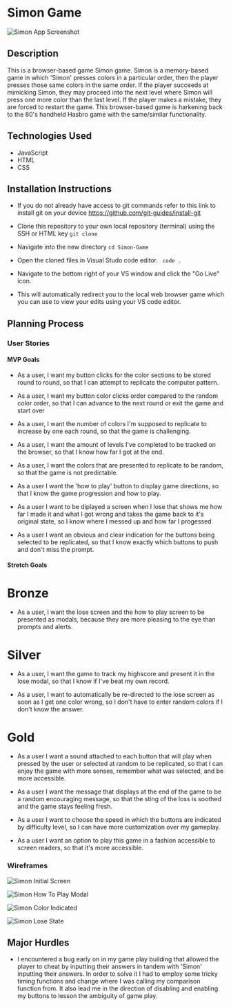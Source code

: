 # Simon Game

![Simon App Screenshot](./assets/simon-app-screenshot.png)

## Description

This is a browser-based game Simon game. Simon is a memory-based game in which 'Simon' presses colors in a particular order, then the player presses those same colors in the same order. If the player succeeds at mimicking Simon, they may proceed into the next level where Simon will press one more color than the last level. If the player makes a mistake, they are forced to restart the game. This browser-based game is harkening back to the 80's handheld Hasbro game with the same/similar functionality.

## Technologies Used

- JavaScript
- HTML
- CSS

## Installation Instructions

- If you do not already have access to git commands refer to this link to install git on your device https://github.com/git-guides/install-git

- Clone this repository to your own local repository (terminal) using the SSH or HTML key ``git clone``
- Navigate into the new directory ``cd Simon-Game``
- Open the cloned files in Visual Studo code editor. `` code .``
- Navigate to the bottom right of your VS window and click the "Go Live" icon. 
- This will automatically redirect you to the local web browser game which you can use to view your edits using your VS code editor. 

## Planning Process

### User Stories

#### MVP Goals

- As a user, I want my button clicks for the color sections to be stored round to round, so that I can attempt to replicate the computer pattern.

- As a user, I want my button color clicks order compared to the random color order, so that I can advance to the next round or exit the game and start over

- As a user, I want the number of colors I'm supposed to replicate to increase by one each round, so that the game is challenging.

- As a user, I want the amount of levels I've completed to be tracked on the browser, so that I know how far I got at the end.

- As a user, I want the colors that are presented to replicate to be random, so that the game is not predictable.

- As a user I want the 'how to play' button to display game directions, so that I know the game progression and how to play.

- As a user I want to be diplayed a screen when I lose that shows me how far I made it and what I got wrong and takes the game back to it's original state, so I know where I messed up and how far I progessed

- As a user I want an obvious and clear indication for the buttons being selected to be replicated, so that I know exactly which buttons to push and don't miss the prompt.

#### Stretch Goals

# Bronze

- As a user, I want the lose screen and the how to play screen to be presented as modals, because they are more pleasing to the eye than prompts and alerts.

# Silver

- As a user, I want the game to track my highscore and present it in the lose modal, so that I know if I've beat my own record.

- As a user, I want to automatically be re-directed to the lose screen as soon as I get one color wrong, so I don't have to enter random colors if I don't know the answer.

# Gold

- As a user I want a sound attached to each button that will play when pressed by the user or selected at random to be replicated, so that I can enjoy the game with more senses, remember what was selected, and be more accessible.

- As a user I want the message that displays at the end of the game to be a random encouraging message, so that the sting of the loss is soothed and the game stays feeling fresh.

- As a user I want to choose the speed in which the buttons are indicated by difficulty level, so I can have more customization over my gameplay.

- As a user I want an option to play this game in a fashion accessible to screen readers, so that it's more accessible.

### Wireframes

![Simon Initial Screen](./assets/simon-wireframe-initial.png)

![Simon How To Play Modal](./assets/simon-wireframe-how-to-play.png)

![Simon Color Indicated](./assets/simon-wireframe-color-indicated.png)

![Simon Lose State](./assets/simon-wireframe-lose-state.png)

## Major Hurdles

- I encountered a bug early on in my game play building that allowed the player to cheat by inputting their answers in tandem with 'Simon' inputting their answers. In order to solve it I had to employ some tricky timing functions and change where I was calling my comparison function from. It also lead me in the direction of disabling and enabling my buttons to lesson the ambiguity of game play.
